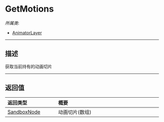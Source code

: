 # GetMotions

*所属类*:
* [AnimatorLayer](/Api/Classes/Animation/AnimatorLayer.md)
------------------------------------------------------------------------------------------
## 描述

获取当前持有的动画切片


------------------------------------------------------------------------------------------
## 返回值

|<div style="width:150px">返回类型</div>|<div style="width:520px">概要</div>|
|:---|:---|
|[SandboxNode](/Api/Classes/Base/SandboxNode.md)|动画切片(数组)|
